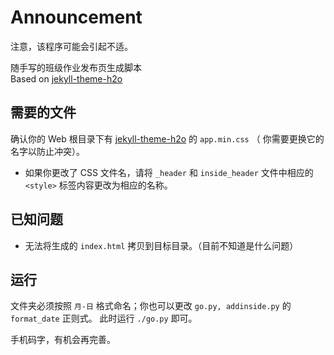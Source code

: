 # Announcement

注意，该程序可能会引起不适。

随手写的班级作业发布页生成脚本     
Based on [jekyll-theme-h2o](https://github.com/kaeyleo/jekyll-theme-H2O)

## 需要的文件
确认你的 Web 根目录下有 [jekyll-theme-h2o](https://github.com/kaeyleo/jekyll-theme-H2O) 的 `app.min.css` （ 你需要更换它的名字以防止冲突）。      
- 如果你更改了 CSS 文件名，请将 `_header` 和 `inside_header` 文件中相应的 `<style>` 标签内容更改为相应的名称。

## 已知问题
- 无法将生成的 `index.html` 拷贝到目标目录。（目前不知道是什么问题）

## 运行
文件夹必须按照 `月-日` 格式命名；你也可以更改 `go.py, addinside.py` 的 `format_date` 正则式。 
此时运行 `./go.py` 即可。

手机码字，有机会再完善。
